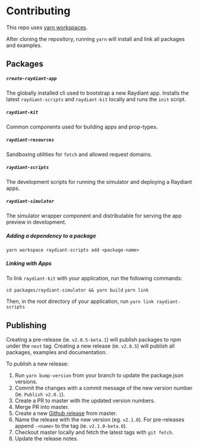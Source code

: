 # Contributing

This repo uses [yarn workspaces](https://yarnpkg.com/lang/en/docs/workspaces/).

After cloning the repository, running `yarn` will install and link all packages and examples.

## Packages

##### `create-raydiant-app`

The globally installed cli used to bootstrap a new Raydiant app. Installs the latest `raydiant-scripts` and `raydiant-kit` locally and runs the `init` script.

##### `raydiant-kit`

Common components used for building apps and prop-types.

##### `raydiant-resources`

Sandboxing utilities for `fetch` and allowed request domains.

##### `raydiant-scripts`

The development scripts for running the simulator and deploying a Raydiant apps.

##### `raydiant-simulator`

The simulator wrapper component and distributable for serving the app preview in development.

##### Adding a dependency to a package

`yarn workspace raydiant-scripts add <package-name>`

##### Linking with Apps

To link `raydiant-kit` with your application, run the following commands:

`cd packages/raydiant-simulator && yarn build`
`yarn link`

Then, in the root directory of your application, run `yarn link raydiant-scripts`

## Publishing

Creating a pre-release (ie. `v2.0.5-beta.1`) will publish packages to npm under the `next` tag. Creating a new release (ie. `v2.0.5`) will publish all packages, examples and documentation.

To publish a new release:

1.  Run `yarn bump-version` from your branch to update the package.json versions.
2.  Commit the changes with a commit message of the new version number (ie. `Publish v2.0.1`).
3.  Create a PR to master with the updated version numbers.
4.  Merge PR into master.
5.  Create a new [Github release](https://github.com/mirainc/raydiant-kit/releases) from master.
6.  Name the release with the new version (eg. `v2.1.0`). For pre-releases append `-<name>` to the tag (ie. `v2.1.0-beta.0`).
7.  Checkout master locally and fetch the latest tags with `git fetch`.
8.  Update the release notes.
